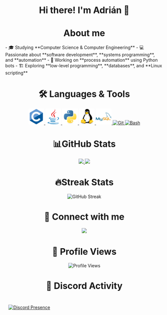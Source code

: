 <div align="center">
  <h1>Hi there! I'm Adrián 👋</h1>
</div>

<div align="center">
  <h1>About me</h1>
</div>
- 🎓 Studying **Computer Science & Computer Engineering**
- 💻 Passionate about **software development**, **systems programming**, and **automation**
- 🤖 Working on **process automation** using Python bots
- 🏗️ Exploring **low-level programming**, **databases**, and **Linux scripting**

<div align="center">
  <h1>🛠️ Languages & Tools</h1>
</div>
<p align="center">
  <a href="https://www.cprogramming.com/" target="_blank"><img src="https://raw.githubusercontent.com/devicons/devicon/master/icons/c/c-original.svg" alt="C" width="50" height="50"/></a><a href="https://www.java.com/" target="_blank"> <img src="https://raw.githubusercontent.com/devicons/devicon/master/icons/java/java-original.svg" alt="Java" width="50" height="50"/> </a>
  <a href="https://www.python.org/" target="_blank"> <img src="https://raw.githubusercontent.com/devicons/devicon/master/icons/python/python-original.svg" alt="Python" width="50" height="50"/> </a>
  <a href="https://www.linux.org/" target="_blank"> <img src="https://raw.githubusercontent.com/devicons/devicon/master/icons/linux/linux-original.svg" alt="Linux" width="50" height="50"/> </a>
  <a href="https://www.mysql.com/" target="_blank"> <img src="https://raw.githubusercontent.com/devicons/devicon/master/icons/mysql/mysql-original-wordmark.svg" alt="MySQL" width="50" height="50"/> </a>
  <a href="https://git-scm.com/" target="_blank"> <img src="https://www.vectorlogo.zone/logos/git-scm/git-scm-icon.svg" alt="Git" width="50" height="50"/> </a>
  <a href="https://www.gnu.org/software/bash/" target="_blank"> <img src="https://upload.wikimedia.org/wikipedia/commons/8/82/Gnu-bash-logo.svg" alt="Bash" width="50" height="50"/> </a>
</p>

<div align="center">
  <h1>📊GitHub Stats</h1>
</div>
<p align="center">
  <a href="https://github.com/aaddrruuss">
    <img height="140em" src="https://github-readme-stats.vercel.app/api?username=aaddrruuss&show_icons=true&theme=algolia&include_all_commits=true&count_private=true"/>
    <img height="140em" src="https://github-readme-stats.vercel.app/api/top-langs/?username=aaddrruuss&layout=compact&langs_count=8&theme=algolia"/>
  </a>
</p>

<div align="center">
  <h1>🔥Streak Stats</h1>
</div>
<p align="center">
  <img src="https://github-readme-streak-stats.herokuapp.com/?user=aaddrruuss&theme=algolia" alt="GitHub Streak" />
</p>

<div align="center">
  <h1>📢 Connect with me</h1>
</div>
<p align="center">
  <a href="https://github.com/aaddrruuss" target="_blank"> <img src="https://img.shields.io/badge/GitHub-181717?style=for-the-badge&logo=github&logoColor=white"/> </a>
</p>

<div align="center">
  <h1>👀 Profile Views</h1>
</div>
<p align="center">
  <img src="https://komarev.com/ghpvc/?username=aaddrruuss&color=blue&style=flat-square" alt="Profile Views" />
</p>


<div align="center">
  <h1>💎 Discord Activity</h1>
</div>
<div style="display: flex; justify-content: space-between; align-items: flex-start; padding: 10px;">
  <p align="center">
      <a href="https://discord.com/users/427136807147405312">
          <img src="https://lanyard.cnrad.dev/api/427136807147405312?theme=dark&showDisplayName=true&animated=true" alt="Discord Presence">
      </a>
  </p>
</div>
